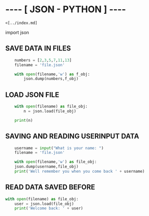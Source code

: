 # ---- [ JSON - PYTHON ] ----

	<[../index.md]

import json

## SAVE DATA IN FILES 
```python
	numbers = [2,3,5,7,11,13]
	filename = 'file.json'

	with open(filename,'w') as f_obj:
	    json.dump(numbers,f_obj)
```

## LOAD JSON FILE
```python
	with open(filename) as file_obj:
	    n = json.load(file_obj)

	print(n)
```

## SAVING AND READING USERINPUT DATA
```python
	username = input("What is your name: ")
	filename = 'file.json'

	with open(filename,'w') as file_obj:
	json.dump(username,file_obj)
	print('Well remember you when you come back ' + username)
```
## READ DATA SAVED BEFORE
```python
with open(filename) as file_obj:
    user = json.load(file_obj)
    print('Welcome back: ' + user)
```


